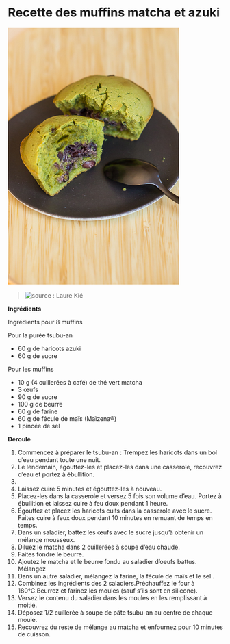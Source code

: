# Recette des muffins matcha et azuki

![Muffins au matcha et azuki/ © Laure Kié](./images/matcha_azuki-4-sur-1.jpg)

> ![source : Laure Kié](http://www.laurekie.com/cuisine/azuki-haricot-rouge-japonais)

**Ingrédients**  

Ingrédients pour 8 muffins

Pour la purée tsubu-an

* 60 g de haricots azuki
* 60 g de sucre

Pour les muffins

* 10 g (4 cuillerées à café) de thé vert matcha
* 3 œufs
*   90 g de sucre
* 100 g de beurre
* 60 g de farine
* 60 g de fécule de maïs (Maïzena®)
* 1 pincée de sel

**Déroulé**


1. Commencez à préparer le tsubu-an : Trempez les haricots dans un bol d’eau pendant toute une nuit.
2. Le lendemain, égouttez-les et placez-les dans une casserole, recouvrez d’eau et portez à ébullition.
3.
4. Laissez cuire 5 minutes et égouttez-les à nouveau.
5. Placez-les dans la casserole et versez 5 fois son volume d’eau. Portez à ébullition et laissez cuire à feu doux pendant 1 heure.
6. Égouttez et placez les haricots cuits dans la casserole avec le sucre. Faites cuire à feux doux pendant 10 minutes en remuant de temps en temps.
7. Dans un saladier, battez les œufs avec le sucre jusqu’à obtenir un mélange mousseux.
8. Diluez le matcha dans 2 cuillerées à soupe d’eau chaude.
9. Faites fondre le beurre.
10. Ajoutez le matcha et le beurre fondu au saladier d’oeufs battus. Mélangez
11. Dans un autre saladier, mélangez la farine, la fécule de maïs et le sel .
12. Combinez les ingrédients des 2 saladiers.Préchauffez le four à 180°C.Beurrez et farinez les moules (sauf s’ils sont en silicone).
13. Versez le contenu du saladier dans les moules en les remplissant à moitié.
14. Déposez 1/2 cuillerée à soupe de pâte tsubu-an au centre de chaque moule.
15. Recouvrez du reste de mélange au matcha et enfournez pour 10 minutes de cuisson.
